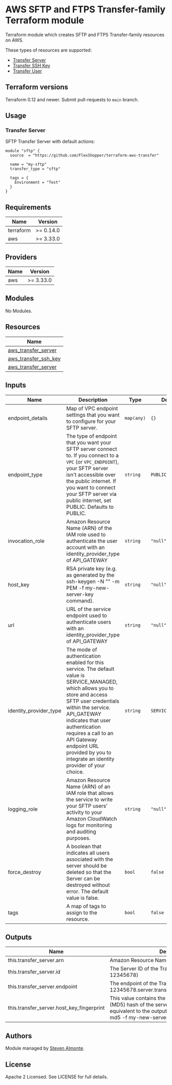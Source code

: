 # AWS SFTP and FTPS Transfer-family Terraform module

Terraform module which creates SFTP and FTPS Transfer-family resources on AWS.

These types of resources are supported:

* [Transfer Server](https://registry.terraform.io/providers/hashicorp/aws/latest/docs/resources/transfer_server)
* [Transfer SSH Key](https://registry.terraform.io/providers/hashicorp/aws/latest/docs/resources/transfer_ssh_key)
* [Transfer User](https://registry.terraform.io/providers/hashicorp/aws/latest/docs/resources/transfer_user)

## Terraform versions

Terraform 0.12 and newer. Submit pull-requests to `main` branch.

## Usage

### Transfer Server

SFTP Transfer Server with default actions:

```hcl
module "sftp" {
  source  = "https://github.com/FlexShopper/terraform-aws-transfer"
  
  name = "my-sftp"
  transfer_type = "sftp"

  tags = {
    Environment = "Test"
  }
}
```

## Requirements

| Name | Version |
|------|---------|
| terraform | >= 0.14.0 |
| aws | >= 3.33.0 |

## Providers

| Name | Version |
|------|---------|
| aws | >= 3.33.0 |

## Modules

No Modules.

## Resources

| Name |
|------|
| [aws_transfer_server](https://registry.terraform.io/providers/hashicorp/aws/latest/docs/resources/transfer_server) |
| [aws_transfer_ssh_key](https://registry.terraform.io/providers/hashicorp/aws/latest/docs/resources/transfer_ssh_key) |
| [aws_transfer_server](https://registry.terraform.io/providers/hashicorp/aws/latest/docs/resources/transfer_user) |

## Inputs

| Name | Description | Type | Default | Required |
|------|-------------|------|---------|:--------:|
| endpoint\_details | Map of VPC endpoint settings that you want to configure for your SFTP server. | `map(any)` | `{}` | no |
| endpoint\_type | The type of endpoint that you want your SFTP server connect to. If you connect to a `VPC` (or `VPC_ENDPOINT`), your SFTP server isn't accessible over the public internet. If you want to connect your SFTP server via public internet, set PUBLIC. Defaults to PUBLIC. | `string` | `PUBLIC` | no |
| invocation\_role | Amazon Resource Name (ARN) of the IAM role used to authenticate the user account with an identity_provider_type of API_GATEWAY | `string` | `"null"` | no |
| host\_key | RSA private key (e.g. as generated by the ssh-keygen -N "" -m PEM -f my-new-server-key command). | `string` | `"null"` | no |
| url | URL of the service endpoint used to authenticate users with an identity_provider_type of API_GATEWAY | `string` | `"null"` | no |
| identity\_provider\_type | The mode of authentication enabled for this service. The default value is SERVICE_MANAGED, which allows you to store and access SFTP user credentials within the service. API_GATEWAY indicates that user authentication requires a call to an API Gateway endpoint URL provided by you to integrate an identity provider of your choice. | `string` | `SERVICE_MANAGED` | no |
| logging\_role | Amazon Resource Name (ARN) of an IAM role that allows the service to write your SFTP users’ activity to your Amazon CloudWatch logs for monitoring and auditing purposes. | `string` | `"null"` | no |
| force\_destroy | A boolean that indicates all users associated with the server should be deleted so that the Server can be destroyed without error. The default value is false. | `bool` | `false` | no |
| tags | A map of tags to assign to the resource. | `bool` | `false` | no |

## Outputs

| Name | Description |
|------|-------------|
| this.transfer\_server.arn | Amazon Resource Name (ARN) of Transfer Server |
| this.transfer\_server.id | The Server ID of the Transfer Server (e.g. s-12345678) |
| this.transfer\_server.endpoint | The endpoint of the Transfer Server (e.g. s-12345678.server.transfer.REGION.amazonaws.com) |
| this.transfer\_server.host_key_fingerprint | This value contains the message-digest algorithm (MD5) hash of the server's host key. This value is equivalent to the output of the ssh-keygen -l -E md5 -f my-new-server-key command. |

## Authors

Module managed by [Steven Almonte](https://github.com/salmonte-flexshopper).

## License

Apache 2 Licensed. See LICENSE for full details.

